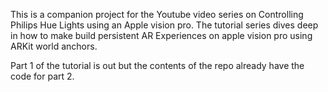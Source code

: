 This is a companion project for the Youtube video series on Controlling Philips Hue Lights using an Apple vision pro. 
The tutorial series dives deep in how to make build persistent AR Experiences on apple vision pro using ARKit world anchors. 

Part 1 of the tutorial is out but the contents of the repo already have the code for part 2. 

